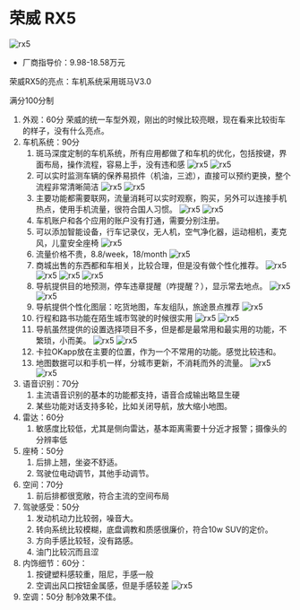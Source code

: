 # 荣威 RX5

![rx5](images/rx5.jpg)



* 厂商指导价：9.98-18.58万元


荣威RX5的亮点：车机系统采用斑马V3.0

满分100分制
1. 外观：60分 荣威的统一车型外观，刚出的时候比较亮眼，现在看来比较街车的样子，没有什么亮点。
2. 车机系统：90分
    1. 斑马深度定制的车机系统，所有应用都做了和车机的优化，包括按键，界面布局，操作流程，容易上手，没有违和感
    ![rx5](images/ic.jpg)
    ![rx5](images/hu1.jpg)
    2. 可以实时监测车辆的保养易损件（机油，三滤），直接可以预约更换，整个流程非常清晰简洁
    ![rx5](images/IMG_2925.jpg)
    ![rx5](images/IMG_2926.jpg)
    3. 主要功能都需要联网，流量消耗可以实时观察，购买，另外可以连接手机热点，使用手机流量，很符合国人习惯。
    ![rx5](images/IMG_2936.jpg)
    ![rx5](images/IMG_2937.jpg)
    4. 车机账户和各个应用的账户没有打通，需要分别注册。
    5. 可以添加智能设备，行车记录仪，无人机，空气净化器，运动相机，麦克风，儿童安全座椅
    ![rx5](images/IMG_2923.jpg)
    6. 流量价格不贵，8.8/week，18/month 
    ![rx5](images/IMG_2924.jpg)
    7. 商城出售的东西都和车相关，比较合理，但是没有做个性化推荐。
    ![rx5](images/IMG_2938.jpg)
    ![rx5](images/IMG_2939.jpg)
    ![rx5](images/IMG_2940.jpg)
    ![rx5](images/IMG_2941.jpg)
    8. 导航提供目的地预测，停车违章提醒（咋提醒？），显示常去地点。
    ![rx5](images/IMG_2944.jpg)
    ![rx5](images/IMG_2945.jpg)
    9. 导航提供个性化图层：吃货地图，车友组队，旅途景点推荐
    ![rx5](images/IMG_2950.jpg)
    10. 行程和路书功能在陌生城市驾驶的时候很实用
    ![rx5](images/IMG_2954.jpg)
    ![rx5](images/IMG_2955.jpg)
    11. 导航虽然提供的设置选择项目不多，但是都是最常用和最实用的功能，不繁琐，小而美。
    ![rx5](images/IMG_2942.jpg)
    ![rx5](images/IMG_2943.jpg)
    12. 卡拉OKapp放在主要的位置，作为一个不常用的功能。感觉比较违和。
    13. 地图数据可以和手机一样，分城市更新，不消耗而外的流量。
    ![rx5](images/IMG_2948.jpg)
    ![rx5](images/IMG_2949.jpg)
3. 语音识别：70分
    1. 主流语音识别的基本的功能都支持，语音合成输出略显生硬
    2. 某些功能对话支持多轮，比如关闭导航，放大缩小地图。
4. 雷达：60分
    1. 敏感度比较低，尤其是侧向雷达，基本距离需要十分近才报警；摄像头的分辨率低
5. 座椅：50分
    1. 后排上翘，坐姿不舒适。
    2. 驾驶位电动调节，其他手动调节。
6. 空间：70分
    1. 前后排都很宽敞，符合主流的空间布局
7. 驾驶感受：50分
    1. 发动机动力比较弱，噪音大。
    2. 转向系统比较模糊，底盘调教和质感很廉价，符合10w SUV的定价。
    3. 方向手感比较轻，没有路感。
    4. 油门比较沉而且涩
8. 内饰细节：60分：
    1. 按键塑料感较重，阻尼，手感一般
    2. 空调出风口按钮金属感，但是手感较差
    ![rx5](images/kongtiao.jpg)
9. 空调：50分 制冷效果不佳。
